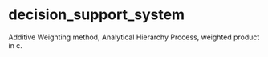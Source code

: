 # decision_support_system
Additive Weighting method, Analytical Hierarchy Process, weighted product in c.
